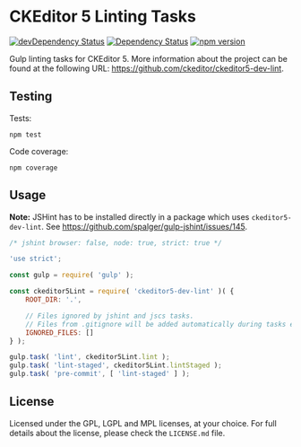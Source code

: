 CKEditor 5 Linting Tasks
========================================

[![devDependency Status](https://david-dm.org/ckeditor/ckeditor5-dev-lint/dev-status.svg)](https://david-dm.org/ckeditor/ckeditor5-dev-lint#info=devDependencies)
[![Dependency Status](https://david-dm.org/ckeditor/ckeditor5-dev-lint/status.svg)](https://david-dm.org/ckeditor/ckeditor5-dev-lint#info=dependencies)
[![npm version](https://badge.fury.io/js/ckeditor5-dev-lint.svg)](https://badge.fury.io/js/ckeditor5-dev-lint)

Gulp linting tasks for CKEditor 5. More information about the project can be found at the following URL: <https://github.com/ckeditor/ckeditor5-dev-lint>.

## Testing

Tests:

```
npm test
```

Code coverage:

```
npm coverage
```

## Usage

**Note:** JSHint has to be installed directly in a package which uses `ckeditor5-dev-lint`. See https://github.com/spalger/gulp-jshint/issues/145.

```js
/* jshint browser: false, node: true, strict: true */

'use strict';

const gulp = require( 'gulp' );

const ckeditor5Lint = require( 'ckeditor5-dev-lint' )( {
	ROOT_DIR: '.',

	// Files ignored by jshint and jscs tasks.
	// Files from .gitignore will be added automatically during tasks execution.
	IGNORED_FILES: []
} );

gulp.task( 'lint', ckeditor5Lint.lint );
gulp.task( 'lint-staged', ckeditor5Lint.lintStaged );
gulp.task( 'pre-commit', [ 'lint-staged' ] );
```

## License

Licensed under the GPL, LGPL and MPL licenses, at your choice. For full details about the license, please check the `LICENSE.md` file.
